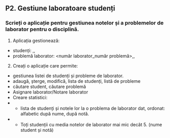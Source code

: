 
## P2. Gestiune laboratoare studenți
### Scrieți o aplicație pentru gestiunea notelor și a problemelor de laborator pentru o disciplină.
1. Aplicația gestionează:
- studenți: <studentID>,<nume>,<grup>
- problemă laborator: <număr laborator_număr problemă>,<descriere>, <deadline>
2. Creați o aplicație care permite:
- gestiunea listei de studenți și probleme de laborator.
- adaugă, șterge, modifică, lista de studenți, listă de probleme
- căutare student, căutare problemă
- Asignare laborator/Notare laborator
- Creare statistici:
- - lista de studenți și notele lor la o problema de laborator dat, ordonat: alfabetic după nume, după notă.
- - Toți studenții cu media notelor de laborator mai mic decât 5. (nume student și notă)
